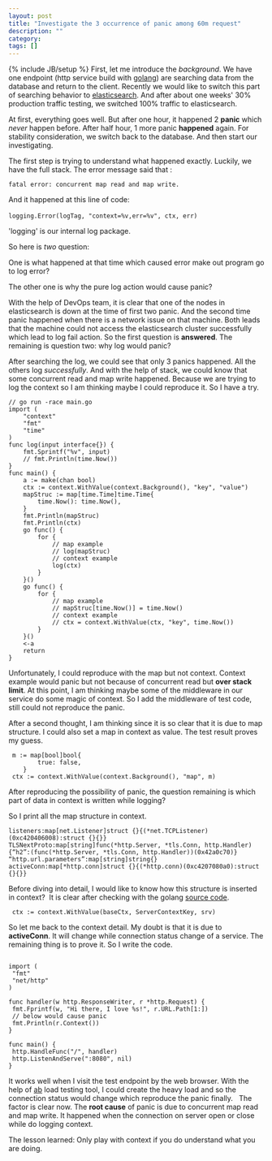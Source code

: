 ```yaml
---
layout: post
title: "Investigate the 3 occurrence of panic among 60m request"
description: ""
category: 
tags: []
---
```

{% include JB/setup %}
First, let me introduce the *background*. We have one endpoint (http service build with [golang](https://golang.org)) are searching data from the database and return to the client. Recently we would like to switch this part of searching behavior to [elasticsearch](https://www.elastic.co/products/elasticsearch). And after about one weeks' 30% production traffic testing, we switched 100% traffic to elasticsearch. 


At first, everything goes well. But after one hour, it happened 2 **panic** which *never* happen before. After half hour, 1 more panic **happened** again. For stability consideration, we switch back to the database. And then start our investigating. 


The first step is trying to understand what happened exactly. Luckily, we have the full stack. The error message said that :

`fatal error: concurrent map read and map write. 
` 

And it happened at this line of code:
 
`logging.Error(logTag, "context=%v,err=%v", ctx, err)
` 

'logging' is our internal log package.  

So here is *two* question:


One is what happened at that time which caused error make out program go to log error? 

The other one is why the pure log action would cause panic?

With the help of DevOps team, it is clear that one of the nodes in elasticsearch is down at the time of first two panic. And the second time panic happened when there is a network issue on that machine. Both leads that the machine could not access the elasticsearch cluster successfully which lead to log fail action. So the first question is **answered**. The remaining is question two: why log would panic?

After searching the log, we could see that only 3 panics happened. All the others log *successfully*. And with the help of stack, we could know that some concurrent read and map write happened. Because we are trying to log the context so I am thinking maybe I could reproduce it. So I have a try.

```package main
// go run -race main.go
import (
    "context"
    "fmt"
    "time"
)
func log(input interface{}) {
    fmt.Sprintf("%v", input)
    // fmt.Println(time.Now())
}
func main() {
    a := make(chan bool)
    ctx := context.WithValue(context.Background(), "key", "value")
    mapStruc := map[time.Time]time.Time{
        time.Now(): time.Now(),
    }
    fmt.Println(mapStruc)
    fmt.Println(ctx)
    go func() {
        for {
            // map example
            // log(mapStruc)
            // context example
            log(ctx)
        }
    }()
    go func() {
        for {
            // map example
            // mapStruc[time.Now()] = time.Now()
            // context example
            // ctx = context.WithValue(ctx, "key", time.Now())
        }
    }()
    <-a
    return
}
```
Unfortunately, I could reproduce with the map but not context. Context example would panic but not because of concurrent read but **over stack limit**. At this point, I am thinking maybe some of the middleware in our service do some magic of context. So I add the middleware of test code, still could not reproduce the panic. 

After a second thought, I am thinking since it is so clear that it is due to map structure. I could also set a map in context as value. The test result proves my guess. 

```
 m := map[bool]bool{
        true: false,
    }
 ctx := context.WithValue(context.Background(), "map", m)
```

After reproducing the possibility of panic, the question remaining is which part of data in context is written while logging? 


So I print all the map structure in context.

```
listeners:map[net.Listener]struct {}{(*net.TCPListener)(0xc420406008):struct {}{}}
TLSNextProto:map[string]func(*http.Server, *tls.Conn, http.Handler){“h2”:(func(*http.Server, *tls.Conn, http.Handler))(0x42a0c70)}
“http.url.parameters”:map[string]string{}
activeConn:map[*http.conn]struct {}{(*http.conn)(0xc4207080a0):struct {}{}}
```
Before diving into detail, I would like to know how this structure is inserted in context?  It is clear after checking with the golang [source code](https://github.com/golang/go/blob/master/src/net/http/server.go#L2721).
 

``` baseCtx := context.Background() // base is always background, per Issue 16220
 ctx := context.WithValue(baseCtx, ServerContextKey, srv)
```

So let me back to the context detail. My doubt is that it is due to **activeConn**. It will change while connection status change of a service. The remaining thing is to prove it. So I write the code. 

```package main

import (
 "fmt"
 "net/http"
)

func handler(w http.ResponseWriter, r *http.Request) {
 fmt.Fprintf(w, "Hi there, I love %s!", r.URL.Path[1:])
 // below would cause panic
 fmt.Println(r.Context())
}

func main() {
 http.HandleFunc("/", handler)
 http.ListenAndServe(":8080", nil)
}
```

It works well when I visit the test endpoint by the web browser. With the help of [ab](https://httpd.apache.org/docs/2.4/programs/ab.html) load testing tool, I could create the heavy load and so the connection status would change which reproduce the panic finally. 
 
The factor is clear now. The **root cause** of panic is due to concurrent map read and map write. It happened when the connection on server open or close while do logging context. 


The lesson learned: Only play with context if you do understand what you are doing.


